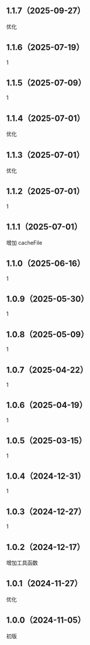 ## 1.1.7（2025-09-27）
优化
## 1.1.6（2025-07-19）
1
## 1.1.5（2025-07-09）
1
## 1.1.4（2025-07-01）
优化
## 1.1.3（2025-07-01）
优化
## 1.1.2（2025-07-01）
1
## 1.1.1（2025-07-01）
增加 cacheFile
## 1.1.0（2025-06-16）
1
## 1.0.9（2025-05-30）
1
## 1.0.8（2025-05-09）
1
## 1.0.7（2025-04-22）
1
## 1.0.6（2025-04-19）
1
## 1.0.5（2025-03-15）
1
## 1.0.4（2024-12-31）
1
## 1.0.3（2024-12-27）
1
## 1.0.2（2024-12-17）
增加工具函数
## 1.0.1（2024-11-27）
优化
## 1.0.0（2024-11-05）
初版
